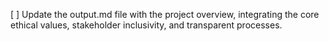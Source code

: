 [ ] Update the output.md file with the project overview, integrating the core ethical values, stakeholder inclusivity, and transparent processes.